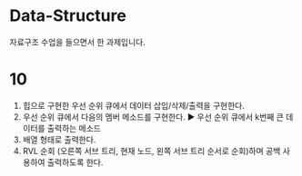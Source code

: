 # Data-Structure
자료구조 수업을 들으면서 한 과제입니다.

# 10
1)	힙으로 구현한 우선 순위 큐에서 데이터 삽입/삭제/출력을 구현한다.
2)	우선 순위 큐에서 다음의 멤버 메소드를 구현한다.
  ▶ 우선 순위 큐에서 k번째 큰 데이터를 출력하는 메소드
3) 배열 형태로 출력한다.
4) RVL 순회 (오른쪽 서브 트리, 현재 노드, 왼쪽 서브 트리 순서로 순회)하며 공백 사용하여 출력하도록 한다.
